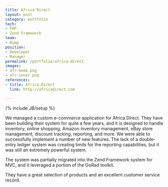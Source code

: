 ```yaml
---
title: Africa Direct
layout: post
category: portfolio
tech:
- PHP
- Zend Framework
team:
- Bump
position:
- Developer
- Manager
permalink: /portfolio/africa-direct
images:
- afr-home.png
- afr-inner.png
references:
- title: Africa Direct
  link: http://africadirect.com

---
```

{% include JB/setup %}
<div id="node-39" class="node node-portfolio node-promoted">
  <div class="content clearfix">
    <div class="field field-name-body field-type-text-with-summary field-label-hidden"><div class="field-items"><div class="field-item even"><p>We managed a custom e-commerce application for Africa Direct. They have been building their system for quite a few years, and it is designed to handle inventory, online shopping, Amazon inventory management, eBay store management, discount tracking, reporting, and more. We were able to successfully implement a number of new features. The lack of a double-entry ledger system was creating limits for the reporting capabilities, but it was still an extremely powerful system.</p>
<p>The system was partially migrated into the Zend Framework system for MVC, and it leveraged a portion of the GoRad toolkit.</p>
<p>They have a great selection of products and an excellent customer service record.</p>
</div></div></div>  </div>
</div>
